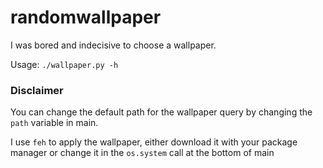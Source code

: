 randomwallpaper
===============

I was bored and indecisive to choose a wallpaper.

Usage: `./wallpaper.py -h`

### Disclaimer

You can change the default path for the wallpaper query by changing
the `path` variable in main.

I use `feh` to apply the wallpaper, either download it with your package
manager or change it in the `os.system` call at the bottom of main
